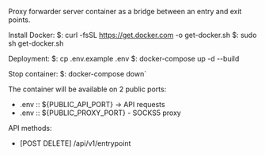 Proxy forwarder server container as a bridge between an entry and exit points.

Install Docker:
$: curl -fsSL https://get.docker.com -o get-docker.sh
$: sudo sh get-docker.sh

Deployment:
$: cp .env.example .env
$: docker-compose up -d --build

Stop container:
$: docker-compose down`

The container will be available on 2 public ports:
- .env :: ${PUBLIC_API_PORT} -> API requests
- .env :: ${PUBLIC_PROXY_PORT} - SOCKS5 proxy

API methods:
- [POST DELETE] /api/v1/entrypoint